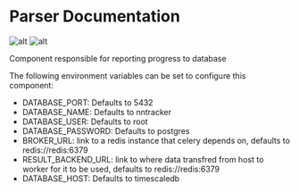 # Parser Documentation
![alt](https://img.shields.io/badge/Python-3776AB?style=for-the-badge&logo=python&logoColor=white)  ![alt](https://img.shields.io/badge/Flask-000000?style=for-the-badge&logo=flask&logoColor=whit) 

Component responsible for reporting progress to database

The following environment variables can be set to configure this component:

- DATABASE_PORT: Defaults to 5432
- DATABASE_NAME: Defaults to nntracker
- DATABASE_USER: Defaults to root
- DATABASE_PASSWORD: Defaults to postgres
- BROKER_URL: link to a redis instance that celery depends on, defaults to redis://redis:6379
- RESULT_BACKEND_URL: link to where data transfred from host to worker for it to be used, defaults to redis://redis:6379
- DATABASE_HOST: Defaults to timescaledb
